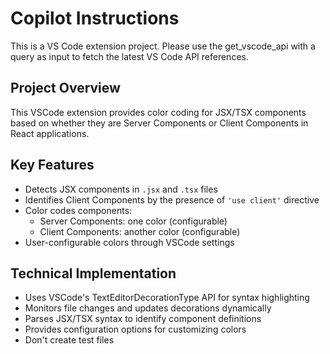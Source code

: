 # Copilot Instructions

<!-- Use this file to provide workspace-specific custom instructions to Copilot. For more details, visit https://code.visualstudio.com/docs/copilot/copilot-customization#_use-a-githubcopilotinstructionsmd-file -->

This is a VS Code extension project. Please use the get_vscode_api with a query as input to fetch the latest VS Code API references.

## Project Overview

This VSCode extension provides color coding for JSX/TSX components based on whether they are Server Components or Client Components in React applications.

## Key Features

- Detects JSX components in `.jsx` and `.tsx` files
- Identifies Client Components by the presence of `'use client'` directive
- Color codes components:
  - Server Components: one color (configurable)
  - Client Components: another color (configurable)
- User-configurable colors through VSCode settings

## Technical Implementation

- Uses VSCode's TextEditorDecorationType API for syntax highlighting
- Monitors file changes and updates decorations dynamically
- Parses JSX/TSX syntax to identify component definitions
- Provides configuration options for customizing colors
- Don't create test files
